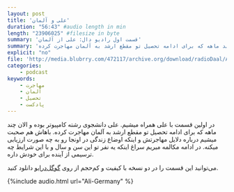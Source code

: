 ```yaml
---
layout: post
title: 'علی و آلمان'
duration: "56:43" #audio length in min
length: "23906025" #filesize in byte
summary: 'قسمت اول رادیو دال: علی از آلمان'
summary: 'در اولین قسمت با علی همراه میشیم. علی دانشجوی رشته کامپیوتر بوده و الان چند ماهه که برای ادامه تحصیل تو مقطع ارشد به آلمان مهاجرت کرده.'
explicit: "no"
file: 'http://media.blubrry.com/472117/archive.org/download/radioDaal/Ali-Germany.mp3'
categories:
    - podcast
keywords:
    - مهاجرت
    - آلمان
    - تحصیل
    - پادکست
---
```


در اولین قسمت با علی همراه میشیم. علی دانشجوی رشته کامپیوتر بوده و الان چند ماهه که برای ادامه تحصیل تو مقطع ارشد به آلمان مهاجرت کرده. باهاش هم صحبت میشیم درباره دلایل مهاجرتش و اینکه اوضاع زندگی در اونجا رو به چه صورت ارزیابی میکنه. در ادامه مکالمه میریم سراغ اینکه یه نفر تو این سن و سال و با این شرایط چه ترسیمی از آینده برای خودش داره.

می‌توانید این قسمت را در دو نسخه با کیفیت و کم‌حجم از روی [گوگل‌درایو](http://bit.ly/daal-01) دانلود کنید.

{%include audio.html url="Ali-Germany" %}
